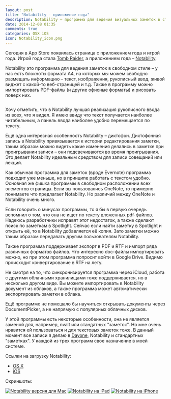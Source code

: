 ```yaml
---
layout: post
title: "Notability - приложение года"
description: Notability – программа для ведения визуальных заметок в стиле OneNote для Mac, iPad и iPhone, с синхронизацией через iCloud
date: 2014-12-08 01:35
comments: true
categories: OSX iOS
icon: Notability_icon.png
---
```


Сегодня в App Store появилась страница с приложением года и игрой года. Игрой года стала [Tomb Raider](https://itunes.apple.com/ru/app/tomb-raider/id625206080?mt=12&at=10lbPv), а приложением года – [Notability](https://itunes.apple.com/ru/app/notability/id736189492?mt=12&at=10lbPv).

Notability это программа для ведения заметок в свободном стиле – у нас есть блокноты формата A4, на которых мы можем свободно размещать информацию – текст, изображения, рукописный ввод, живой виджет с какой-то веб-страницей и т.д. Также в программу можно импортировать PDF-файлы (и другие офисные форматы) и рисовать поверх них.

<a class="screenshot" href="http://monosnap.com/image/ILFpYc6EviCQjpx1pdpcZKMjtMMhSj.png" rel="screenshot" title=""><img src="http://monosnap.com/image/ILFpYc6EviCQjpx1pdpcZKMjtMMhSj.png" alt="" /></a>

Хочу отметить, что в Notability лучшая реализация рукописного ввода из всех, что я видел. Я имею ввиду что текст получается наиболее читабельным, а панель ввода наиболее удобно перемещается по тексту.

Ещё одна интересная особенность Notability – диктофон. Диктофонная запись в Notability привязывается к истории редактирования заметки, таким образом можно видеть какие изменения делались в заметке при проигрывании записи – они подсвечиваются во время проигрывания. Это делает Notability идеальным средством для записи совещаний или лекций.

Как обычная программа для заметок (вроде Evernote) программа подходит уже меньше, но в принципе работать с текстом удобно. Основная же фишка программы в свободном расположении всех элементов страницы. Если вы пользовались OneNote, то примерно понимаете что предлагает Notability. Но различий между OneNote и Notability очень много.

Если говорить о минусах программы, то я бы в первую очередь вспомнил о том, что она не ищет по тексту вложенных pdf-файлов. Надеюсь разработчики исправят этот недостаток, а также сделают поиск по заметкам в Spotlight. Сейчас если найти заметку в Spotlight и открыть её, то в Notability добавляется её копия. Зато заметки можно таким образом передавать другим пользователям Notability.

Также программа поддерживает экспорт в PDF и RTF и импорт ряда различных форматов файлов. Что интересно doc-файлы импортировать можно, но при этом программа попросит войти в Google Drive. Видимо происходит конвертирование в RTF на лету.

Не смотря на то, что синхронизируется программа через iCloud, работа с другими облачными хранилищами тоже поддерживается, но в несколько другом виде. Вы можете импортировать в Notability документ из облаков, а также программа может автоматически экспортировать заметки в облака.

Ещё программе не помешало бы научиться открывать документы через DocumentPicker, а не напрямую с популярных облачных дисков.

У этой программы есть некоторые особенности, она не является заменой для, например, nvalt или стандатных "заметок". Но мне очень нравится ей пользоваться и для текстовых заметок тоже. В данный момент все записи я делаю в [Dayone](https://itunes.apple.com/ru/app/day-one-zurnal-dnevnik/id422304217?mt=12&at=10lbPv), Notability и стандартных "заметках". У каждой из трех программ свое назначение в моей системе.

Ссылки на загрузку Notability:

- [OS X](https://itunes.apple.com/ru/app/notability/id736189492?mt=12&at=10lbPv)
- [iOS](https://itunes.apple.com/ru/app/notability/id360593530?mt=8&at=10lbPv)

Скриншоты:

<a class="screenshot" href="http://monosnap.com/image/EkYksa3ws5sQei6mQzrD9pAXcubGEt.png" rel="screenshot" title="Notability версия для Mac"><img src="http://monosnap.com/image/EkYksa3ws5sQei6mQzrD9pAXcubGEt.png" alt="Notability версия для Mac" /></a>
<a class="screenshot" href="http://monosnap.com/image/exs4W3uylhI8qJ2ipa5un7zTw5YexG.png" rel="screenshot" title="Notability на iPad"><img src="http://monosnap.com/image/exs4W3uylhI8qJ2ipa5un7zTw5YexG.png" alt="Notability на iPad" /></a>
<a class="screenshot" href="http://monosnap.com/image/YR3cHxQn2OIJH6epCiGalj3joYLhoe.png" rel="screenshot" title="Notability на iPhone"><img src="http://monosnap.com/image/YR3cHxQn2OIJH6epCiGalj3joYLhoe.png" alt="Notability на iPhone" /></a>
